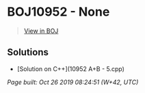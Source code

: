 # BOJ10952 - None

> [View in BOJ](https://www.acmicpc.net/problem/10952)

## Solutions
- [Solution on C++](10952 A+B - 5.cpp)


_Page built: Oct 26 2019 08:24:51 (W+42, UTC)_

